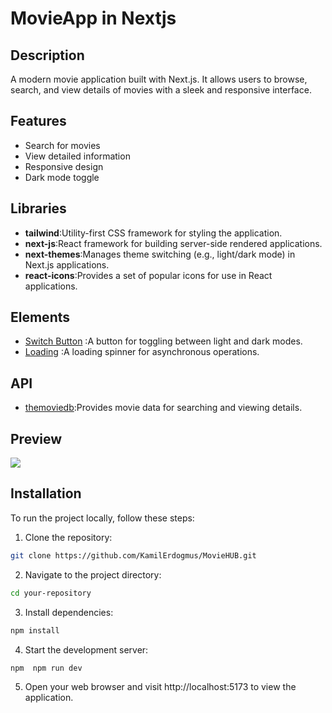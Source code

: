 # MovieApp in Nextjs

## Description

A modern movie application built with Next.js. It allows users to browse, search, and view details of movies with a sleek and responsive interface.

## Features

- Search for movies
- View detailed information
- Responsive design
- Dark mode toggle

## Libraries

- **tailwind**:Utility-first CSS framework for styling the application.
- **next-js**:React framework for building server-side rendered applications.
- **next-themes**:Manages theme switching (e.g., light/dark mode) in Next.js applications.
- **react-icons**:Provides a set of popular icons for use in React applications.

## Elements

- [Switch Button](https://uiverse.io/3bdel3ziz-T/honest-deer-30) :A button for toggling between light and dark modes.
- [Loading](https://uiverse.io/dimasptrautmaa/kind-eel-48) :A loading spinner for asynchronous operations.

## API

- [themoviedb](https://developer.themoviedb.org/docs/getting-started):Provides movie data for searching and viewing details.

## Preview

![ ](./public/MovieHUB.gif)

## Installation

To run the project locally, follow these steps:

1. Clone the repository:

```bash
git clone https://github.com/KamilErdogmus/MovieHUB.git
```

2. Navigate to the project directory:

```bash
cd your-repository
```

3. Install dependencies:

```bash
npm install
```

4. Start the development server:

```bash
npm  npm run dev
```

5. Open your web browser and visit http://localhost:5173 to view the application.
